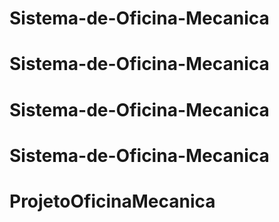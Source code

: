 # Sistema-de-Oficina-Mecanica
# Sistema-de-Oficina-Mecanica
# Sistema-de-Oficina-Mecanica
# Sistema-de-Oficina-Mecanica
# ProjetoOficinaMecanica
